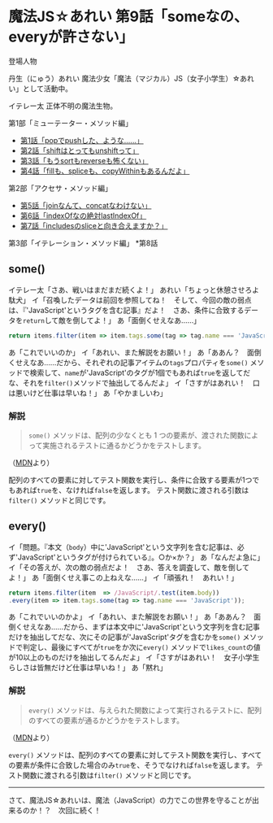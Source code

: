 # 魔法JS☆あれい 第9話「someなの、everyが許さない」

登場人物

丹生（にゅう）あれい
魔法少女「魔法（マジカル）JS（女子小学生）☆あれい」として活動中。

イテレー太
正体不明の魔法生物。

第1部「ミューテーター・メソッド編」
* [第1話「popでpushした、ような……」](https://qiita.com/8amjp/items/e44e707ccc8c95b4a40d)
* [第2話「shiftはとってもunshiftって」](https://qiita.com/8amjp/items/3fc1b2defd28ba1c2df3)
* [第3話「もうsortもreverseも怖くない」](https://qiita.com/8amjp/items/86f5294981fbebd3fe2d)
* [第4話「fillも、spliceも、copyWithinもあるんだよ」](https://qiita.com/8amjp/items/0741e35b70ea32711265)

第2部「アクセサ・メソッド編」
* [第5話「joinなんて、concatなわけない」](https://qiita.com/8amjp/items/229c41ad2146728abd89)
* [第6話「indexOfなの絶対lastIndexOf」](https://qiita.com/8amjp/items/f7e421722e419c1c0a7d)
* [第7話「includesのsliceと向き合えますか？」](https://qiita.com/8amjp/items/007ac192399225db3843)

第3部「イテレーション・メソッド編」
*第8話

## some()

イテレー太「さあ、戦いはまだまだ続くよ！」
あれい「ちょっと休憩させろよ駄犬」
イ「召喚したデータは前回を参照してね！　そして、今回の敵の弱点は、『'JavaScript'というタグを含む記事』だよ！　さあ、条件に合致するデータを`return`して敵を倒してよ！」
あ「面倒くせえなあ……」

```js
return items.filter(item => item.tags.some(tag => tag.name === 'JavaScript'))
```

あ「これでいいのか」
イ「あれい、また解説をお願い！」
あ「ああん？　面倒くせえなあ……だから、それぞれの記事アイテムの`tags`プロパティを`some()` メソッドで検索して、`name`が'JavaScript'のタグが1個でもあれば`true`を返してだな、それを`filter()`メソッドで抽出してるんだよ」
イ「さすがはあれい！　口は悪いけど仕事は早いね！」
あ「やかましいわ」

### 解説

> `some()` メソッドは、配列の少なくとも 1 つの要素が、渡された関数によって実施されるテストに通るかどうかをテストします。

（[MDN](https://developer.mozilla.org/ja/docs/Web/JavaScript/Reference/Global_Objects/Array/some)より）

配列のすべての要素に対してテスト関数を実行し、条件に合致する要素が1つでもあれば`true`を、なければ`false`を返します。
テスト関数に渡される引数は`filter()` メソッドと同じです。

## every()

イ「問題。『本文（`body`）中に'JavaScript'という文字列を含む記事は、必ず'JavaScript'というタグが付けられている』。○か×か？」
あ「なんだよ急に」
イ「その答えが、次の敵の弱点だよ！　さあ、答えを調査して、敵を倒してよ！」
あ「面倒くせえ事この上ねえな……」
イ「頑張れ！　あれい！」

```js
return items.filter(item  => /JavaScript/.test(item.body))
.every(item => item.tags.some(tag => tag.name === 'JavaScript'));
```

あ「これでいいのかよ」
イ「あれい、また解説をお願い！」
あ「ああん？　面倒くせえなあ……だから、まずは本文中に'JavaScript'という文字列を含む記事だけを抽出してだな、次にその記事が'JavaScript'タグを含むかを`some()` メソッドで判定し、最後にすべてが`true`をか次に`every()` メソッドで`likes_count`の値が10以上のものだけを抽出してるんだよ」
イ「さすがはあれい！　女子小学生らしさは皆無だけど仕事は早いね！」
あ「黙れ」

### 解説

> `every()` メソッドは、与えられた関数によって実行されるテストに、配列のすべての要素が通るかどうかをテストします。

（[MDN](https://developer.mozilla.org/ja/docs/Web/JavaScript/Reference/Global_Objects/Array/every)より）

`every()` メソッドは、配列のすべての要素に対してテスト関数を実行し、すべての要素が条件に合致した場合のみ`true`を、そうでなければ`false`を返します。
テスト関数に渡される引数は`filter()` メソッドと同じです。

----
さて、魔法JS☆あれいは、魔法（JavaScript）の力でこの世界を守ることが出来るのか！？　次回に続く！
<!--stackedit_data:
eyJoaXN0b3J5IjpbLTE3NDUzNzE5MiwtNDI4MDM2MjIwLDY3OT
M3MTY2MywtMTEzMDE3Mjg0Niw1NzEzNDU1MzhdfQ==
-->